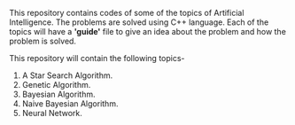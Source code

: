 This repository contains codes of some of the topics of Artificial Intelligence.
The problems are solved using C++ language.
Each of the topics will have a **'guide'** file to give an idea about the problem and how the problem is solved.

This repository will contain the following topics-

1. A Star Search Algorithm.
2. Genetic Algorithm.
3. Bayesian Algorithm.
4. Naive Bayesian Algorithm.
5. Neural Network.

